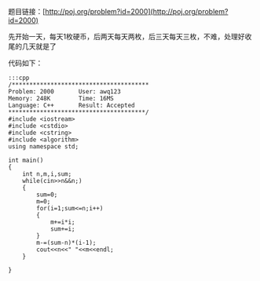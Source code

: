 <!--
.. title: POJ 2000 Gold Coins C++版
.. slug: poj-2000
.. date: 2013-04-07T07:54:08+08:00
.. tags:
.. link:
.. description:
.. type: text
-->

题目链接：[http://poj.org/problem?id=2000](http://poj.org/problem?id=2000)

先开始一天，每天1枚硬币，后两天每天两枚，后三天每天三枚，不难，处理好收尾的几天就是了


代码如下：

	:::cpp
	/***************************************
	Problem: 2000		User: awq123
	Memory: 248K		Time: 16MS
	Language: C++		Result: Accepted
	***************************************/
	#include <iostream>
	#include <cstdio>
	#include <cstring>
	#include <algorithm>
	using namespace std;

	int main()
	{
		int n,m,i,sum;
		while(cin>>n&&n;)
		{
			sum=0;
			m=0;
			for(i=1;sum<=n;i++)
			{
				m+=i*i;
				sum+=i;
			}
			m-=(sum-n)*(i-1);
			cout<<n<<" "<<m<<endl;
		}

	}